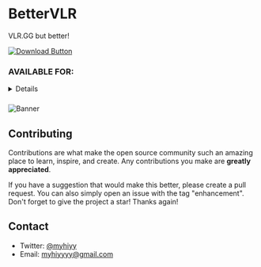 # BetterVLR

VLR.GG but better!

[![Download Button](https://i.imgur.com/mhV5X8a.png)](https://bettervlr.com/download)

### AVAILABLE FOR:

<details>

###

```
All chromium browsers
```

```
Firefox
```

```
Safari
```

```
Android
```

</details>

###

![Banner](https://i.imgur.com/8mfFGQT.png)

## Contributing

Contributions are what make the open source community such an amazing place to learn, inspire, and create. Any contributions you make are **greatly appreciated**.

If you have a suggestion that would make this better, please create a pull request. You can also simply open an issue with the tag "enhancement".
Don't forget to give the project a star! Thanks again!

## Contact

- Twitter: [@myhiyy](https://twitter.com/myhiyy)
- Email: myhiyyyy@gmail.com
